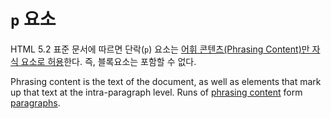 # `p` 요소

HTML 5.2 표준 문서에 따르면 단락(`p`) 요소는 [어휘 콘텐츠(Phrasing Content)만 자식 요소로 허용](https://www.w3.org/TR/html/dom.html#phrasing-content)한다. 즉, 블록요소는 포함할 수 없다.

Phrasing content is the text of the document, as well as elements that mark up that text at the intra-paragraph level. Runs of [phrasing content](https://www.w3.org/TR/html/dom.html#phrasing-content-2) form [paragraphs](https://www.w3.org/TR/html/dom.html#paragraph).